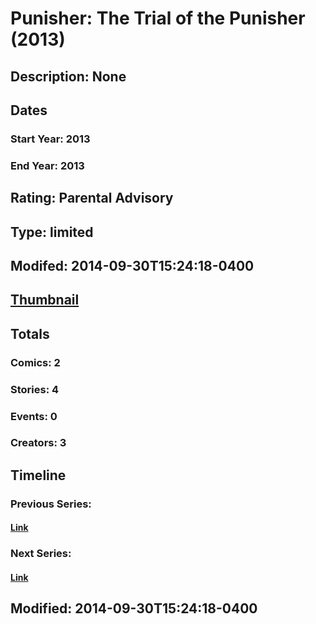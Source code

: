 # Punisher: The Trial of the Punisher (2013)
## Description: None
## Dates
### Start Year: 2013
### End Year: 2013
## Rating: Parental Advisory
## Type: limited
## Modifed: 2014-09-30T15:24:18-0400
## [Thumbnail](http://i.annihil.us/u/prod/marvel/i/mg/8/e0/542b02cdb087f.jpg)
## Totals
### Comics: 2
### Stories: 4
### Events: 0
### Creators: 3
## Timeline
### Previous Series: 
#### [Link]()
### Next Series: 
#### [Link]()
## Modified: 2014-09-30T15:24:18-0400